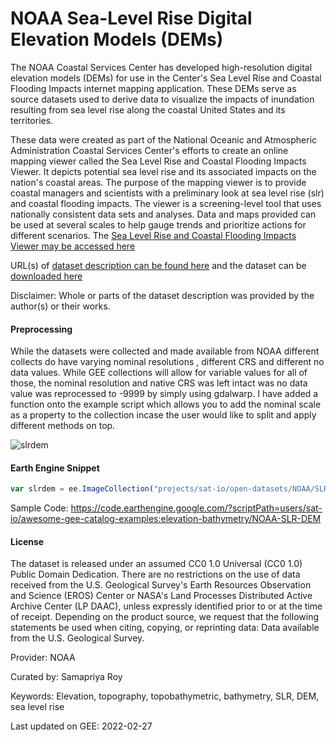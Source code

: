 # NOAA Sea-Level Rise Digital Elevation Models (DEMs)

The NOAA Coastal Services Center has developed high-resolution digital elevation models (DEMs) for use in the Center's Sea Level Rise and Coastal Flooding Impacts internet mapping application. These DEMs serve as source datasets used to derive data to visualize the impacts of inundation resulting from sea level rise along the coastal United States and its territories.

These data were created as part of the National Oceanic and Atmospheric Administration Coastal Services Center's efforts to create an online mapping viewer called the Sea Level Rise and Coastal Flooding Impacts Viewer. It depicts potential sea level rise and its associated impacts on the nation's coastal areas. The purpose of the mapping viewer is to provide coastal managers and scientists with a preliminary look at sea level rise (slr) and coastal flooding impacts. The viewer is a screening-level tool that uses nationally consistent data sets and analyses. Data and maps provided can be used at several scales to help gauge trends and prioritize actions for different scenarios. The [Sea Level Rise and Coastal Flooding Impacts Viewer may be accessed here](http://www.csc.noaa.gov/slr)

URL(s) of [dataset description can be found here](https://coast.noaa.gov/digitalcoast/tools/slr.html) and the dataset can be [downloaded here](https://coast.noaa.gov/slrdata/)

Disclaimer: Whole or parts of the dataset description was provided by the author(s) or their works.

#### Preprocessing
While the datasets were collected and made available from NOAA different collects do have varying nominal resolutions , different CRS and different no data values. While GEE collections will allow for variable values for all of those, the nominal resolution and native CRS was left intact was no data value was reprocessed to -9999 by simply using gdalwarp. I have added a function onto the example script which allows you to add the nominal scale as a property to the collection incase the user would like to split and apply different methods on top.

![slrdem](https://user-images.githubusercontent.com/6677629/155890474-b2fe6e10-58d7-4d67-b251-98e47100868b.gif)

#### Earth Engine Snippet

```js
var slrdem = ee.ImageCollection("projects/sat-io/open-datasets/NOAA/SLR_DEM");
```

Sample Code: https://code.earthengine.google.com/?scriptPath=users/sat-io/awesome-gee-catalog-examples:elevation-bathymetry/NOAA-SLR-DEM

#### License
The dataset is released under an assumed CC0 1.0 Universal (CC0 1.0) Public Domain Dedication. There are no restrictions on the use of data received from the U.S. Geological Survey's Earth Resources Observation and Science (EROS) Center or NASA's Land Processes Distributed Active Archive Center (LP DAAC), unless expressly identified prior to or at the time of receipt. Depending on the product source, we request that the following statements be used when citing, copying, or reprinting data: Data available from the U.S. Geological Survey.

Provider:  NOAA

Curated by: Samapriya Roy

Keywords: Elevation, topography, topobathymetric, bathymetry, SLR, DEM, sea level rise

Last updated on GEE: 2022-02-27
